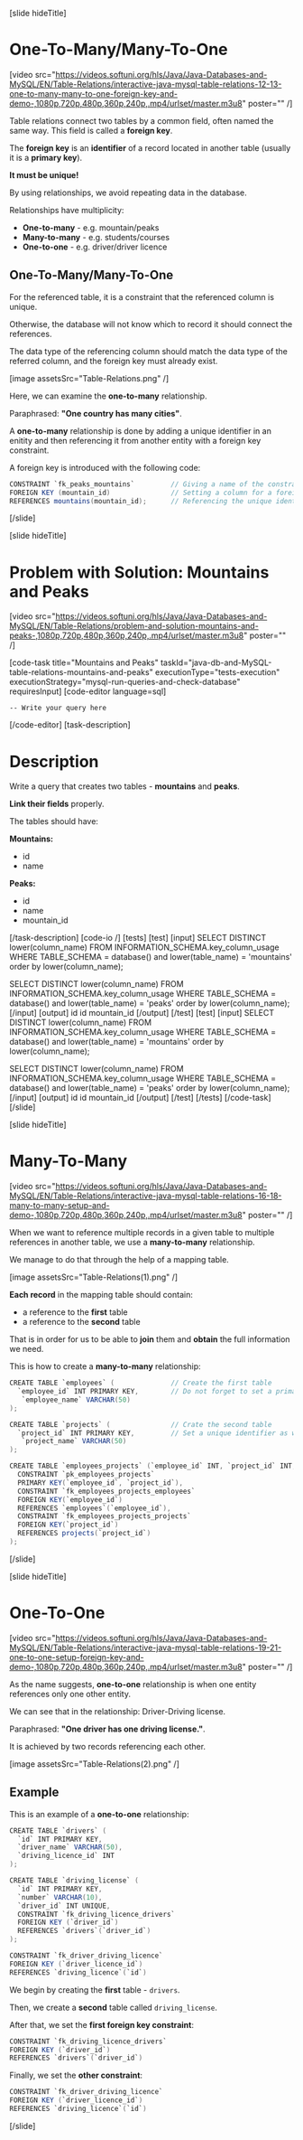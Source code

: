 [slide hideTitle]

# One-To-Many/Many-To-One

[video src="https://videos.softuni.org/hls/Java/Java-Databases-and-MySQL/EN/Table-Relations/interactive-java-mysql-table-relations-12-13-one-to-many-many-to-one-foreign-key-and-demo-,1080p,720p,480p,360p,240p,.mp4/urlset/master.m3u8" poster="" /]

Table relations connect two tables by a common field, often named the same way. This field is called a **foreign key**.

The **foreign key** is an **identifier** of a record located in another table (usually it is a **primary key**). 

**It must be unique!**

By using relationships, we avoid repeating data in the database.

Relationships have multiplicity:
- **One-to-many** - e.g. mountain/peaks
- **Many-to-many** - e.g. students/courses
- **One-to-one** - e.g. driver/driver licence

## One-To-Many/Many-To-One

For the referenced table, it is a constraint that the referenced column is unique.

Otherwise, the database will not know which to record it should connect the references.

The data type of the referencing column should match the data type of the referred column, and the foreign key must already exist.

[image assetsSrc="Table-Relations.png" /]

Here, we can examine the **one-to-many** relationship.

Paraphrased: **"One country has many cities"**.

А **one-to-many** relationship is done by adding a unique identifier in an enitity and then referencing it from another entity with a foreign key constraint.

A foreign key is introduced with the following code:

``` java 
CONSTRAINT `fk_peaks_mountains`         // Giving a name of the constraint/foreign key by convention starting with "fk".
FOREIGN KEY (mountain_id)               // Setting a column for a foreign key.
REFERENCES mountains(mountain_id);      // Referencing the unique identifier in another column.
```

[/slide]

[slide hideTitle]
# Problem with Solution: Mountains and Peaks

[video src="https://videos.softuni.org/hls/Java/Java-Databases-and-MySQL/EN/Table-Relations/problem-and-solution-mountains-and-peaks-,1080p,720p,480p,360p,240p,.mp4/urlset/master.m3u8" poster="" /]

[code-task title="Mountains and Peaks" taskId="java-db-and-MySQL-table-relations-mountains-and-peaks" executionType="tests-execution" executionStrategy="mysql-run-queries-and-check-database" requiresInput]
[code-editor language=sql]

```
-- Write your query here
```
[/code-editor]
[task-description]
# Description
Write a query that creates two tables - **mountains** and **peaks**. 

**Link their fields** properly. 

The tables should have:

**Mountains:**
  - id 
  - name

**Peaks:**
  - id
  - name
  - mountain_id

[/task-description]
[code-io /]
[tests]
[test]
[input]
SELECT DISTINCT lower(column_name)
FROM INFORMATION_SCHEMA.key_column_usage
WHERE TABLE_SCHEMA = database()
  and lower(table_name) = 'mountains'
order by lower(column_name);


SELECT DISTINCT lower(column_name)
FROM INFORMATION_SCHEMA.key_column_usage
WHERE TABLE_SCHEMA = database()
  and lower(table_name) = 'peaks'
order by lower(column_name);
[/input]
[output]
id
id
mountain_id
[/output]
[/test]
[test]
[input]
SELECT DISTINCT lower(column_name)
FROM INFORMATION_SCHEMA.key_column_usage
WHERE TABLE_SCHEMA = database()
  and lower(table_name) = 'mountains'
order by lower(column_name);


SELECT DISTINCT lower(column_name)
FROM INFORMATION_SCHEMA.key_column_usage
WHERE TABLE_SCHEMA = database()
  and lower(table_name) = 'peaks'
order by lower(column_name);
[/input]
[output]
id
id
mountain_id
[/output]
[/test]
[/tests]
[/code-task]
[/slide]

[slide hideTitle]

# Many-To-Many

[video src="https://videos.softuni.org/hls/Java/Java-Databases-and-MySQL/EN/Table-Relations/interactive-java-mysql-table-relations-16-18-many-to-many-setup-and-demo-,1080p,720p,480p,360p,240p,.mp4/urlset/master.m3u8" poster="" /]

When we want to reference multiple records in a given table to multiple references in another table, we use а **many-to-many** relationship.

We manage to do that through the help of a mapping table.

[image assetsSrc="Table-Relations(1).png" /]

**Each record** in the mapping table should contain:
- a reference to the **first** table 
- a reference to the **second** table 

That is in order for us to be able to **join** them and **obtain** the full information we need.

This is how to create a **many-to-many** relationship:

```java
CREATE TABLE `employees` (              // Create the first table
  `employee_id` INT PRIMARY KEY,        // Do not forget to set a primary key
   `employee_name` VARCHAR(50)
);

CREATE TABLE `projects` (               // Crate the second table
  `project_id` INT PRIMARY KEY,         // Set a unique identifier as well
   `project_name` VARCHAR(50)
);

CREATE TABLE `employees_projects` (`employee_id` INT, `project_id` INT,    // Create the mapping table
  CONSTRAINT `pk_employees_projects`                                       // with foreign keys referencing to both tables
  PRIMARY KEY(`employee_id`, `project_id`),                                // Do not forget that you cannot add entities to the table
  CONSTRAINT `fk_employees_projects_employees`                             // which do not already exist as records in their original tables
  FOREIGN KEY(`employee_id`)
  REFERENCES `employees`(`employee_id`),
  CONSTRAINT `fk_employees_projects_projects`
  FOREIGN KEY(`project_id`)
  REFERENCES projects(`project_id`)
);
```

[/slide]

[slide hideTitle]

# One-To-One

[video src="https://videos.softuni.org/hls/Java/Java-Databases-and-MySQL/EN/Table-Relations/interactive-java-mysql-table-relations-19-21-one-to-one-setup-foreign-key-and-demo-,1080p,720p,480p,360p,240p,.mp4/urlset/master.m3u8" poster="" /]

As the name suggests, **one-to-one** relationship is when one entity references only one other entity.

We can see that in the relationship: Driver-Driving license.

Paraphrased: **"One driver has one driving license."**.

It is achieved by two records referencing each other. 

[image assetsSrc="Table-Relations(2).png" /]

## Example

This is an example of a **one-to-one** relationship:

```java
CREATE TABLE `drivers` (                                              
  `id` INT PRIMARY KEY,
  `driver_name` VARCHAR(50),
  `driving_licence_id` INT
);

CREATE TABLE `driving_license` (                                        
  `id` INT PRIMARY KEY,
  `number` VARCHAR(10),
  `driver_id` INT UNIQUE,
  CONSTRAINT `fk_driving_licence_drivers` 
  FOREIGN KEY (`driver_id`) 
  REFERENCES `drivers`(`driver_id`)      
);

CONSTRAINT `fk_driver_driving_licence`                                
FOREIGN KEY (`driver_licence_id`)
REFERENCES `driving_licence`(`id`)
```

We begin by creating the **first** table - `drivers`.

Then, we create a **second** table called `driving_license`.

After that, we set the **first foreign key constraint**:

```java
CONSTRAINT `fk_driving_licence_drivers` 
FOREIGN KEY (`driver_id`) 
REFERENCES `drivers`(`driver_id`)   
```

Finally, we set the **other constraint**:

```java
CONSTRAINT `fk_driver_driving_licence`                                
FOREIGN KEY (`driver_licence_id`)
REFERENCES `driving_licence`(`id`)
```

[/slide]
